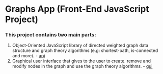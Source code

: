 # Graphs App (Front-End JavaScript Project)

### This project contains two main parts:

1. Object-Oriented JavaScript library of directed weighted graph data structure and graph theory algorithms (e.g: shortest-path, is-connected and more). - [api](js/api)
2. Graphical user interface that gives to the user to create. remove and modify nodes in the graph and use the graph theory algorithms. - [gui](js/gui)
